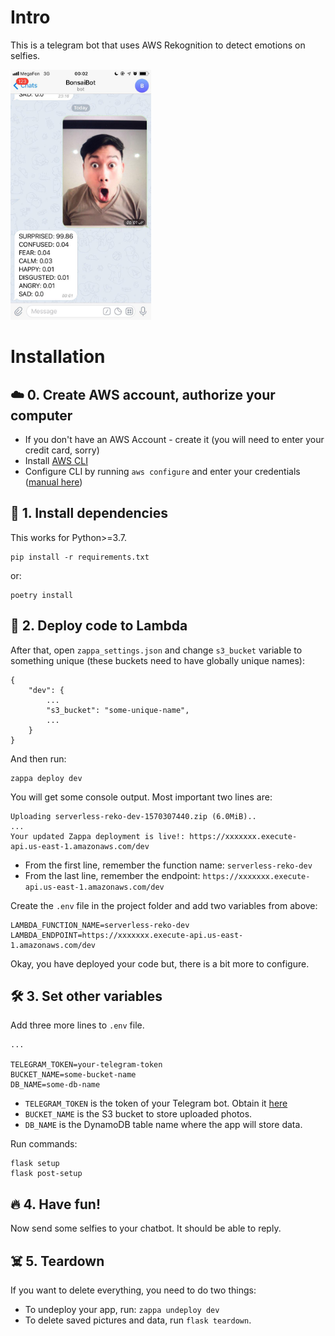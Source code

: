 # Intro

This is a telegram bot that uses AWS Rekognition to detect emotions on selfies.

<img src="tg_picture.jpg" height="400">


# Installation

## ☁️ 0. Create AWS account, authorize your computer

- If you don't have an AWS Account - create it (you will need to enter your credit card, sorry)
- Install [AWS CLI](https://docs.aws.amazon.com/cli/latest/userguide/cli-chap-install.html)
- Configure CLI by running `aws configure` and enter your credentials ([manual here](https://docs.aws.amazon.com/cli/latest/userguide/cli-chap-configure.html#cli-quick-configuration))



## 🔌 1. Install dependencies

This works for Python>=3.7.

```
pip install -r requirements.txt
```

or:

```
poetry install
```


## 🏹 2. Deploy code to Lambda

After that, open `zappa_settings.json` and change `s3_bucket` variable to something unique (these buckets need to have globally unique names):

```
{
    "dev": {
        ...
        "s3_bucket": "some-unique-name",
        ...
    }
}
```

And then run:

```
zappa deploy dev
```

You will get some console output. Most important two lines are: 

```
Uploading serverless-reko-dev-1570307440.zip (6.0MiB)..
...
Your updated Zappa deployment is live!: https://xxxxxxx.execute-api.us-east-1.amazonaws.com/dev
```

- From the first line, remember the function name: `serverless-reko-dev`
- From the last line, remember the endpoint: `https://xxxxxxx.execute-api.us-east-1.amazonaws.com/dev`

Create the `.env` file in the project folder and add two variables from above: 

```
LAMBDA_FUNCTION_NAME=serverless-reko-dev
LAMBDA_ENDPOINT=https://xxxxxxx.execute-api.us-east-1.amazonaws.com/dev
```

Okay, you have deployed your code but, there is a bit more to configure.

## 🛠️ 3. Set other variables



Add three more lines to `.env` file.

```
...

TELEGRAM_TOKEN=your-telegram-token
BUCKET_NAME=some-bucket-name
DB_NAME=some-db-name
```

- `TELEGRAM_TOKEN` is the token of your Telegram bot. Obtain it [here](https://core.telegram.org/bots#6-botfather)
- `BUCKET_NAME` is the S3 bucket to store uploaded photos.
- `DB_NAME` is the DynamoDB table name where the app will store data.

Run commands:
```
flask setup
flask post-setup
```

## 🔥 4. Have fun!

Now send some selfies to your chatbot. It should be able to reply.


## ☠️ 5. Teardown

If you want to delete everything, you need to do two things:

- To undeploy your app, run: `zappa undeploy dev`
- To delete saved pictures and data, run `flask teardown`.
